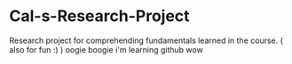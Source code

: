 # Cal-s-Research-Project
Research project for comprehending fundamentals learned in the course. ( also for fun :) )
oogie boogie i'm learning github wow
